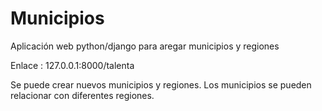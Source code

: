 # Municipios
Aplicación web python/django para aregar municipios y regiones

Enlace : 127.0.0.1:8000/talenta

Se puede crear nuevos municipios y regiones. Los municipios se pueden relacionar con diferentes regiones.


